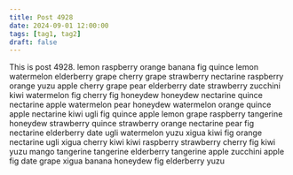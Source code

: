 ```yaml
---
title: Post 4928
date: 2024-09-01 12:00:00
tags: [tag1, tag2]
draft: false
---
```

This is post 4928.
lemon
raspberry
orange
banana
fig
quince
lemon
watermelon
elderberry
grape
cherry
grape
strawberry
nectarine
raspberry
orange
yuzu
apple
cherry
grape
pear
elderberry
date
strawberry
zucchini
kiwi
watermelon
fig
cherry
fig
honeydew
honeydew
nectarine
quince
nectarine
apple
watermelon
pear
honeydew
watermelon
orange
quince
apple
nectarine
kiwi
ugli
fig
quince
apple
lemon
grape
raspberry
tangerine
honeydew
strawberry
quince
strawberry
orange
nectarine
pear
fig
nectarine
elderberry
date
ugli
watermelon
yuzu
xigua
kiwi
fig
orange
nectarine
ugli
xigua
cherry
kiwi
kiwi
raspberry
strawberry
cherry
fig
kiwi
yuzu
mango
tangerine
tangerine
elderberry
tangerine
apple
zucchini
apple
fig
date
grape
xigua
banana
honeydew
fig
elderberry
yuzu
